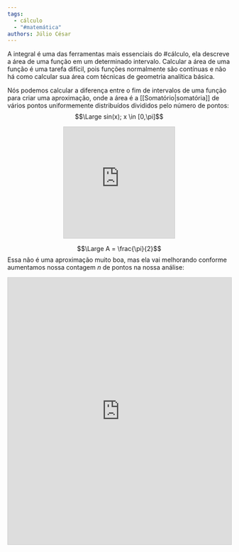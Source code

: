 ```yaml
---
tags:
  - cálculo
  - "#matemática"
authors: Júlio César
---
```

A integral é uma das ferramentas mais essenciais do #cálculo, ela descreve a área de uma função em um determinado intervalo.
Calcular a área de uma função é uma tarefa difícil, pois funções normalmente são contínuas e não há como calcular sua área com técnicas de geometria analítica básica.

Nós podemos calcular a diferença entre o fim de intervalos de uma função para criar uma aproximação, onde a área é a [[Somatório|somatória]] de vários pontos uniformemente distribuídos divididos pelo número de pontos:
$$\Large sin(x); x \in [0,\pi]$$
<div style="display:flex; align-items:center; justify-content: center">
<iframe src="https://www.desmos.com/calculator/znuaibwq6t?embed" width="250" height="250" style="border: 1px solid #ccc" frameborder=0></iframe>
</div>

$$\Large A = \frac{\pi}{2}$$
Essa não é uma aproximação muito boa, mas ela vai melhorando conforme aumentamos nossa contagem $n$ de pontos na nossa análise:

<iframe src="https://www.desmos.com/calculator/uxlt9ticvf?lang=pt-BR" title="Demo" height=600 width=100% seamless="seamless"  style="border: 1px solid #ccc" frameborder=0/>

Dessa forma, conforme aproximamos infinitas divisões, chegamos no valor certo da área da função.
## Definição
Sejam $a,b\in \mathbb{R}$, e $f$ uma função [[Limite#Continuidade|contínua]] no [[intervalo]] $[a,b]$m a integral definida de $f$ se dá por: 
$$\Large \int_a^b f(x) dx = \lim_{n \to \infty} \sum_{i=0}^n f(x_i^*)\Delta x$$

Onde $$ \Delta x = \frac{b-a}{n}$$ E $x_i^*$ a extremidade do subintervalo $a + i\Delta x_i$;

No caso dessa função:

$$\Large\int_0^\pi \sin x\ dx = 2$$ 
## Integral indefinida

A integral indefinida é um conjunto de funções que informam sobre o comportamento de uma integral, ela se dá por:

$$\Large F(x) + C =\int f(x) dx \iff \int_a^b f(x)dx =  F(x) \bigg|^a_b \ \forall (a,b)\in\mathbb{R}$$

onde $C$ é qualquer constante.
## Relação com a [[derivada]]

A função $F$ é uma anti[[derivada]] de $f$, ou seja, $f' = F$, assim, a melhor forma de descobrir a integral indefinida de uma função é encontrar a sua antiderivada.

$$\Large \frac{d}{dx}\int f(x) = f(x)$$

## Propriedades da integral

## Referências

- O Capital, Karl Marx e Friedrich Engels - 1867
